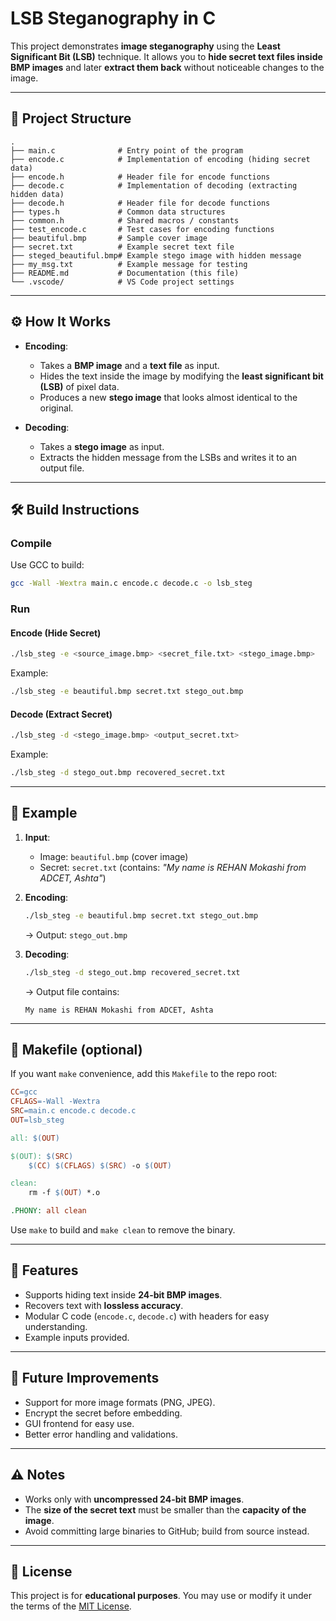 # LSB Steganography in C

This project demonstrates **image steganography** using the **Least Significant Bit (LSB)** technique.
It allows you to **hide secret text files inside BMP images** and later **extract them back** without noticeable changes to the image.

---

## 📂 Project Structure

```
.
├── main.c              # Entry point of the program
├── encode.c            # Implementation of encoding (hiding secret data)
├── encode.h            # Header file for encode functions
├── decode.c            # Implementation of decoding (extracting hidden data)
├── decode.h            # Header file for decode functions
├── types.h             # Common data structures
├── common.h            # Shared macros / constants
├── test_encode.c       # Test cases for encoding functions
├── beautiful.bmp       # Sample cover image
├── secret.txt          # Example secret text file
├── steged_beautiful.bmp# Example stego image with hidden message
├── my_msg.txt          # Example message for testing
├── README.md           # Documentation (this file)
└── .vscode/            # VS Code project settings
```

---

## ⚙️ How It Works

* **Encoding**:

  * Takes a **BMP image** and a **text file** as input.
  * Hides the text inside the image by modifying the **least significant bit (LSB)** of pixel data.
  * Produces a new **stego image** that looks almost identical to the original.

* **Decoding**:

  * Takes a **stego image** as input.
  * Extracts the hidden message from the LSBs and writes it to an output file.

---

## 🛠️ Build Instructions

### Compile

Use GCC to build:

```bash
gcc -Wall -Wextra main.c encode.c decode.c -o lsb_steg
```

### Run

#### Encode (Hide Secret)

```bash
./lsb_steg -e <source_image.bmp> <secret_file.txt> <stego_image.bmp>
```

Example:

```bash
./lsb_steg -e beautiful.bmp secret.txt stego_out.bmp
```

#### Decode (Extract Secret)

```bash
./lsb_steg -d <stego_image.bmp> <output_secret.txt>
```

Example:

```bash
./lsb_steg -d stego_out.bmp recovered_secret.txt
```

---

## 🧪 Example

1. **Input**:

   * Image: `beautiful.bmp` (cover image)
   * Secret: `secret.txt` (contains: *"My name is REHAN Mokashi from ADCET, Ashta"*)

2. **Encoding**:

   ```bash
   ./lsb_steg -e beautiful.bmp secret.txt stego_out.bmp
   ```

   → Output: `stego_out.bmp`

3. **Decoding**:

   ```bash
   ./lsb_steg -d stego_out.bmp recovered_secret.txt
   ```

   → Output file contains:

   ```
   My name is REHAN Mokashi from ADCET, Ashta
   ```

---

## 🧩 Makefile (optional)

If you want `make` convenience, add this `Makefile` to the repo root:

```makefile
CC=gcc
CFLAGS=-Wall -Wextra
SRC=main.c encode.c decode.c
OUT=lsb_steg

all: $(OUT)

$(OUT): $(SRC)
	$(CC) $(CFLAGS) $(SRC) -o $(OUT)

clean:
	rm -f $(OUT) *.o

.PHONY: all clean
```

Use `make` to build and `make clean` to remove the binary.

---

## 📌 Features

* Supports hiding text inside **24-bit BMP images**.
* Recovers text with **lossless accuracy**.
* Modular C code (`encode.c`, `decode.c`) with headers for easy understanding.
* Example inputs provided.

---

## 🚀 Future Improvements

* Support for more image formats (PNG, JPEG).
* Encrypt the secret before embedding.
* GUI frontend for easy use.
* Better error handling and validations.

---

## ⚠️ Notes

* Works only with **uncompressed 24-bit BMP images**.
* The **size of the secret text** must be smaller than the **capacity of the image**.
* Avoid committing large binaries to GitHub; build from source instead.

---

## 📜 License

This project is for **educational purposes**.
You may use or modify it under the terms of the [MIT License](https://opensource.org/licenses/MIT).
